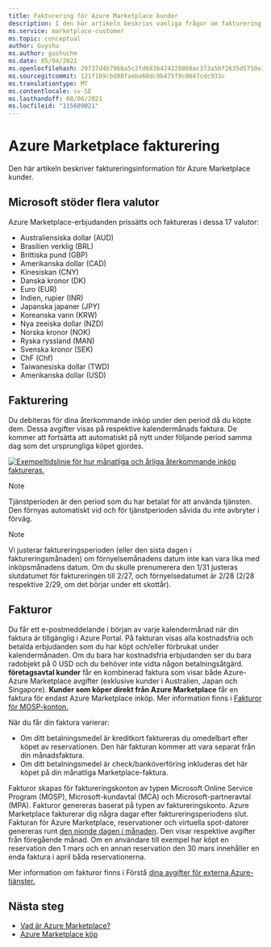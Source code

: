 ```yaml
---
title: Fakturering för Azure Marketplace kunder
description: I den här artikeln beskrivs vanliga frågor om fakturering för Azure Marketplace kunder.
ms.service: marketplace-customer
ms.topic: conceptual
author: Guyshu
ms.author: gushuchm
ms.date: 05/04/2021
ms.openlocfilehash: 29737d4b7966a5c2fd683b424228888ac373a5bf2635d5750e131f655187b522
ms.sourcegitcommit: 121f1b9cbd88faeba60dc9b475f9c0647cdc933c
ms.translationtype: MT
ms.contentlocale: sv-SE
ms.lasthandoff: 08/06/2021
ms.locfileid: "115689021"
---
```

# <a name="azure-marketplace-billing-and-invoicing"></a>Azure Marketplace fakturering

Den här artikeln beskriver faktureringsinformation för Azure Marketplace kunder.

## <a name="microsoft-supports-multiple-currencies"></a>Microsoft stöder flera valutor

Azure Marketplace-erbjudanden prissätts och faktureras i dessa 17 valutor:

- Australiensiska dollar (AUD)
- Brasilien verklig (BRL)
- Brittiska pund (GBP)
- Amerikanska dollar (CAD)
- Kinesiskan (CNY)
- Danska kronor (DK)
- Euro (EUR)
- Indien, rupier (INR)
- Japanska japaner (JPY)
- Koreanska vann (KRW)
- Nya zeeiska dollar (NZD)
- Norska kronor (NOK)
- Ryska ryssland (MAN)
- Svenska kronor (SEK)
- ChF (Chf)
- Taiwanesiska dollar (TWD)
- Amerikanska dollar (USD)

## <a name="billing"></a>Fakturering

Du debiteras för dina återkommande inköp under den period då du köpte dem. Dessa avgifter visas på respektive kalendermånads faktura. De kommer att fortsätta att automatiskt på nytt under följande period samma dag som det ursprungliga köpet gjordes.

[![Exempeltidslinje för hur månatliga och årliga återkommande inköp faktureras.](media/billing/billing-charges-recurring.png)](media/billing/billing-charges-recurring.png#lightbox)

>[!NOTE]
> Tjänstperioden är den period som du har betalat för att använda tjänsten. Den förnyas automatiskt vid och för tjänstperioden såvida du inte avbryter i förväg.

> [!NOTE]
> Vi justerar faktureringsperioden (eller den sista dagen i faktureringsmånaden) om förnyelsemånadens datum inte kan vara lika med inköpsmånadens datum. Om du skulle prenumerera den 1/31 justeras slutdatumet för faktureringen till 2/27, och förnyelsedatumet är 2/28 (2/28 respektive 2/29, om det börjar under ett skottår).

## <a name="invoices"></a>Fakturor

Du får ett e-postmeddelande i början av varje kalendermånad när din faktura är tillgänglig i Azure Portal. På fakturan visas alla kostnadsfria och betalda erbjudanden som du har köpt och/eller förbrukat under kalendermånaden. Om du bara har kostnadsfria erbjudanden ser du bara radobjekt på 0 USD och du behöver inte vidta någon betalningsåtgärd. **företagsavtal kunder** får en kombinerad faktura som visar både Azure- Azure Marketplace avgifter (exklusive kunder i Australien, Japan och Singapore). **Kunder som köper direkt från Azure Marketplace** får en faktura för endast Azure Marketplace inköp. Mer information finns i [Fakturor för MOSP-konton.](/azure/cost-management-billing/understand/download-azure-invoice#invoices-for-mosp-billing-accounts)

När du får din faktura varierar:

- Om ditt betalningsmedel är kreditkort faktureras du omedelbart efter köpet av reservationen. Den här fakturan kommer att vara separat från din månadsfaktura.
- Om ditt betalningsmedel är check/banköverföring inkluderas det här köpet på din månatliga Marketplace-faktura.

Fakturor skapas för faktureringskonton av typen Microsoft Online Service Program (MOSP), Microsoft-kundavtal (MCA) och Microsoft-partneravtal (MPA). Fakturor genereras baserat på typen av faktureringskonto. Azure Marketplace fakturerar dig några dagar efter faktureringsperiodens slut. Fakturan för Azure Marketplace, reservationer och virtuella spot-datorer genereras runt [den nionde dagen i månaden](/azure/cost-management-billing/understand/download-azure-invoice#invoices-for-mosp-billing-accounts). Den visar respektive avgifter från föregående månad. Om en användare till exempel har köpt en reservation den 1 mars och en annan reservation den 30 mars innehåller en enda faktura i april båda reservationerna.

Mer information om fakturor finns i Förstå [dina avgifter för externa Azure-tjänster.](/azure/cost-management-billing/understand/understand-azure-marketplace-charges)

## <a name="next-steps"></a>Nästa steg

- [Vad är Azure Marketplace?](azure-marketplace-overview.md)
- [Azure Marketplace köp](azure-purchasing-invoicing.md)

